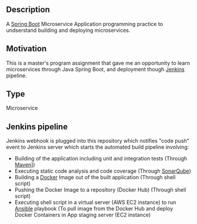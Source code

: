 ## Description
A [Spring Boot](https://spring.io/projects/spring-boot) Microservice Application programming practice to undserstand building and deploying microservices.

## Motivation
This is a master's program assignment that gave me an opportunity to learn microservices through Java Spring Boot, and deployment though [Jenkins](https://www.jenkins.io) pipeline.

## Type
Microservice

## Jenkins pipeline
Jenkins webhook is plugged into this repository which notifies "code push" event to Jenkins server which starts the automated build pipeline involving:
- Building of the application including unit and integration tests (Through [Maven](https://maven.apache.org)])
- Executing static code analysis and code coverage (Through [SonarQube](https://www.sonarsource.com/products/sonarqube/))
- Building a [Docker](https://www.docker.com) Image out of the built application (Through shell script)
- Pushing the Docker Image to a repository (Docker Hub) (Through shell script)
- Executing shell script in a virtual server (AWS EC2 instance) to run [Ansible](https://www.ansible.com) playbook (To pull image from the Docker Hub and deploy Docker Containers in App staging server (EC2 instance)
